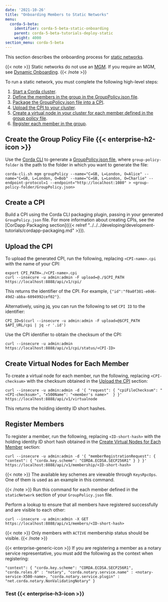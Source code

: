 ```yaml
---
date: '2021-10-26'
title: "Onboarding Members to Static Networks"
menu:
  corda-5-beta:
    identifier: corda-5-beta-static-onboarding
    parent: corda-5-beta-tutorials-deploy-static
    weight: 4000
section_menu: corda-5-beta
---
```

This section describes the onboarding process for [static networks](../../../deploying/network-types.html#static-networks).

{{< note >}}
Static networks do not use an [MGM](../../../introduction/key-concepts.html#membership-management). If you require an MGM, see [Dynamic Onboarding](dynamic-onboarding.html).
{{< /note >}}

To run a static network, you must complete the following high-level steps:
1. [Start a Corda cluster](../../../deploying/deployment-tutorials/deploy-corda-cluster.html).
2. [Define the members in the group in the GroupPolicy.json file](#create-the-group-policy-file).
3. [Package the GroupPolicy.json file into a CPI](#create-a-cpi).
4. [Upload the CPI to your cluster](#upload-the-cpi).
5. [Create a virtual node in your cluster for each member defined in the group policy file](#create-virtual-nodes-for-each-member).
6. [Register each member in the group](#register-members).

## Create the Group Policy File {{< enterprise-h2-icon >}}

Use the [Corda CLI](../../../developing/getting-started/installing-corda-cli.html) to generate a [GroupPolicy.json file](../../../deploying/group-policy.html#static-network-member-group-policy), where `group-policy-folder` is the path to the folder in which you want to generate the file:
```shell
corda-cli.sh mgm groupPolicy --name="C=GB, L=London, O=Alice" --name="C=GB, L=London, O=Bob" --name="C=GB, L=London, O=Charlie" --endpoint-protocol=1 --endpoint="http://localhost:1080" > <group-policy-folder/GroupPolicy.json>
```

## Create a CPI

Build a CPI using the Corda CLI packaging plugin, passing in your generated `GroupPolicy.json` file. For more information about creating CPIs, see the [CorDapp Packaging section]({{< relref "../../../developing/development-tutorials/cordapp-packaging.md" >}}).

## Upload the CPI

To upload the generated CPI, run the following, replacing `<CPI-name>.cpi` with the name of your CPI:
```shell
export CPI_PATH=./<CPI-name>.cpi
curl --insecure -u admin:admin -F upload=@./$CPI_PATH https://localhost:8888/api/v1/cpi/
```
This returns the identifier of the CPI. For example, `{"id":"f0a0f381-e0d6-49d2-abba-6094992cef02"}`.

Alternatively, using jq, you can run the following to set `CPI ID` to the identifier:
```shell
CPI_ID=$(curl --insecure -u admin:admin -F upload=@$CPI_PATH $API_URL/cpi | jq -r '.id')
```

Use the CPI identifier to obtain the checksum of the CPI:
```shell
curl --insecure -u admin:admin https://localhost:8888/api/v1/cpi/status/<CPI-ID>
```

## Create Virtual Nodes for Each Member

To create a virtual node for each member, run the following, replacing `<CPI-checksum>` with the checksum obtained in the [Upload the CPI](#upload-the-cpi) section:
```
curl --insecure -u admin:admin -d '{ "request": { "cpiFileChecksum": "<CPI-checksum>", "x500Name": "<member's name>"  } }' https://localhost:8888/api/v1/virtualnode
```

This returns the holding identity ID short hashes.

## Register Members

To register a member, run the following, replacing `<ID-short-hash>` with the holding identity ID short hash obtained in the [Create Virtual Nodes for Each Member](#create-virtual-nodes-for-each-member) section:
```shell
curl --insecure -u admin:admin -d '{ "memberRegistrationRequest": { "context": { "corda.key.scheme": "CORDA.ECDSA.SECP256R1" } } }' https://localhost:8888/api/v1/membership/<ID-short-hash>
```
{{< note >}}
The available key schemes are viewable through `KeysRpcOps`. One of them is used as an example in this command.
<!-- Needs more info -->
{{< /note >}}
Run this command for each member defined in the `staticNetwork` section of your `GroupPolicy.json` file.

Perform a lookup to ensure that all members have registered successfully and are visible to each other:
```shell
curl --insecure -u admin:admin -X GET https://localhost:8888/api/v1/members/<ID-short-hash>
```
{{< note >}}
Only members with `ACTIVE` membership status should be visible.
{{< /note >}}

{{< enterprise-generic-icon >}} If you are registering a member as a notary service representative, you must add the following as the context when registering:
```shell
"context": { "corda.key.scheme": "CORDA.ECDSA.SECP256R1", "corda.roles.0" : "notary", "corda.notary.service.name" : <notary-service-X500-name>, "corda.notary.service.plugin" : "net.corda.notary.NonValidatingNotary" }
```

### Test {{< enterprise-h3-icon >}}